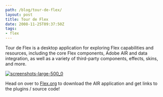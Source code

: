 ```yaml
---
path: /blog/tour-de-flex/
layout: post
title: Tour de Flex
date: 2008-11-25T09:37:50Z
tags:
- flex
---
```


Tour de Flex is a desktop application for exploring Flex capabilities and resources, including the core Flex components, Adobe AIR and data integration, as well as a variety of third-party components, effects, skins, and more.

[![](http://uploads.psyked.co.uk/2008/11/screenshots-large-500_0.png "screenshots-large-500_0")](http://flex.org/tour)

Head on over to [Flex.org](http://flex.org/tour) to download the AIR application and get links to the plugins / source code!